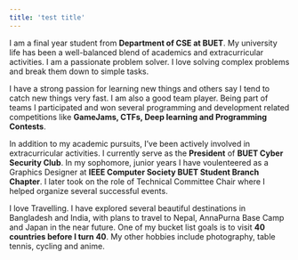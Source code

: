 ```yaml
---
title: 'test title'
---
```


I am a final year student from **Department of CSE at BUET**. My university life has been a well-balanced blend of academics and extracurricular activities. I am a passionate problem solver. I love solving complex problems and break them down to simple tasks.

I have a strong passion for learning new things and others say I tend to catch new things very fast. I am also a good team player. Being part of teams I participated and won several programming and development related competitions like **GameJams, CTFs, Deep learning and Programming Contests**.

In addition to my academic pursuits, I’ve been actively involved in extracurricular activities. I currently serve as the **President** of **BUET Cyber Security Club**. In my sophomore, junior years I have voulenteered as a Graphics Designer at **IEEE Computer Society BUET Student Branch Chapter**. I later took on the role of Technical Committee Chair where I helped organize several successful events.

I love Travelling. I have explored several beautiful destinations in Bangladesh and India, with plans to travel to Nepal, AnnaPurna Base Camp and Japan in the near future. One of my bucket list goals is to visit **40 countries before I turn 40**. My other hobbies include photography, table tennis, cycling and anime.